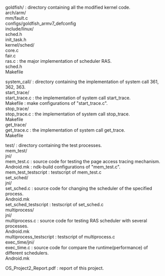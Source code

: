 goldfish/	: directory containing all the modified kernel code.  
	arch/arm/  
		mm/fault.c  
		configs/goldfish_armv7_defconfig  
	include/linux/  
		sched.h  
		init_task.h  
	kernel/sched/  
		core.c  
		fair.c  
		ras.c : the major implementation of scheduler RAS.  
		sched.h  
		Makefile  
  
system_call/	: directory containing the implementation of system call 361, 362, 363.  
	start_trace/  
		start_trace.c : the implementation of system call start_trace.  
		Makefile : make configurations of "start_trace.c".  
	stop_trace/  
		stop_trace.c : the implementation of system call stop_trace.  
		Makefile  
	get_trace/  
		get_trace.c : the implementation of system call get_trace.  
		Makefile  
  
test/	: directory containing the test processes.  
	mem_test/  
		jni/  
			mem_test.c : source code for testing the page access tracing mechanism.  
			Android.mk : ndk-build configurations of "mem_test.c".  
		mem_test_testscript : testscript of mem_test.c  
	set_sched/  
		jni/  
			set_sched.c : source code for changing the scheduler of the specified process.  
			Android.mk  
		set_sched_testscript : testscript of set_sched.c  
	multiprocess/  
		jni/  
			multiprocess.c : source code for testing RAS scheduler with several processes.  
			Android.mk  
		multiprocess_testscript : testscript of multiprocess.c  
	exec_time/jni/  
		exec_time.c : source code for compare the runtime(performance) of different schedulers.  
		Android.mk  
  
OS_Project2_Report.pdf : report of this project.  

